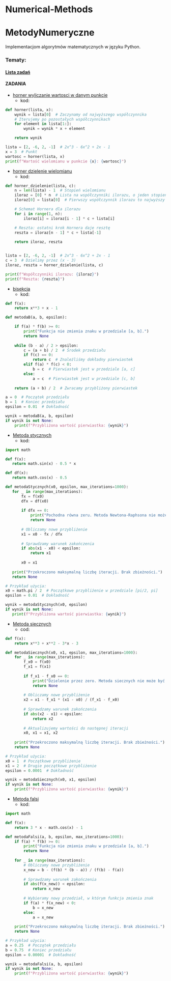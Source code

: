 # Numerical-Methods

# MetodyNumeryczne

Implementacjom algorytmów matematycznych w języku Python.

### Tematy:

#### [Lista zadań](https://github.com/kacperhalaj/Numerical-Methods/blob/main/ZADANIA.md)

#### ZADANIA
- [horner wyliczanie wartosci w danym punkcie](https://github.com/kacperhalaj/Numerical-Methods/blob/main/1-schematHornera.py)
    - kod:

```python
def horner(lista, x):
    wynik = lista[0]  # Zaczynamy od najwyższego współczynnika
    # Iterujemy po pozostałych współczynnikach
    for element in lista[1:]:
        wynik = wynik * x + element

    return wynik

lista = [2, -6, 2, -1]  # 2x^3 - 6x^2 + 2x - 1
x = 3  # Punkt
wartosc = horner(lista, x)
print(f"Wartość wielomianu w punkcie {x}: {wartosc}")
```
- [horner dzielenie wielomianu](https://github.com/kacperhalaj/Numerical-Methods/blob/main/2-dzielenieWielomianu.py)
  - kod:

```python
def horner_dzielenie(lista, c):
    n = len(lista) - 1  # Stopień wielomianu
    iloraz = [0] * n  # Lista na współczynniki ilorazu, o jeden stopień mniejsza niż wielomian
    iloraz[0] = lista[0]  # Pierwszy współczynnik ilorazu to najwyższy współczynnik wielomianu

    # Schemat Hornera dla ilorazu
    for i in range(1, n):
        iloraz[i] = iloraz[i - 1] * c + lista[i]

    # Reszta: ostatni krok Hornera daje resztę
    reszta = iloraz[n - 1] * c + lista[-1]
    
    return iloraz, reszta


lista = [2, -6, 2, -1]  # 2x^3 - 6x^2 + 2x - 1
c = 3  # Dzielimy przez (x - 3)
iloraz, reszta = horner_dzielenie(lista, c)

print(f"Współczynniki ilorazu: {iloraz}")
print(f"Reszta: {reszta}")
```

 - [bisekcja](https://github.com/kacperhalaj/Numerical-Methods/blob/main/3-metodaBisekcji.py)
    - kod:

```python
def f(x):
    return x**3 + x - 1

def metodaB(a, b, epsilon):

    if f(a) * f(b) >= 0:
        print("Funkcja nie zmienia znaku w przedziale [a, b].")
        return None
    
    while (b - a) / 2 > epsilon:
        c = (a + b) / 2  # Środek przedziału
        if f(c) == 0:
            return c  # Znaleźliśmy dokładny pierwiastek
        elif f(a) * f(c) < 0:
            b = c  # Pierwiastek jest w przedziale [a, c]
        else:
            a = c  # Pierwiastek jest w przedziale [c, b]
    
    return (a + b) / 2  # Zwracamy przybliżony pierwiastek

a = 0  # Początek przedziału
b = 1  # Koniec przedziału
epsilon = 0.01  # Dokładność

wynik = metodaB(a, b, epsilon)
if wynik is not None:
    print(f"Przybliżona wartość pierwiastka: {wynik}")

```

 - [Metoda stycznych](https://github.com/kacperhalaj/Numerical-Methods/blob/main/4-metodaStycznych.py)
    - kod:
 
 ```python
import math

def f(x):
    return math.sin(x) - 0.5 * x

def df(x):
    return math.cos(x) - 0.5

def metodaStycznych(x0, epsilon, max_iterations=1000):
    for _ in range(max_iterations):
        fx = f(x0)
        dfx = df(x0)
        
        if dfx == 0:
            print("Pochodna równa zeru. Metoda Newtona-Raphsona nie może być zastosowana.")
            return None
        
        # Obliczamy nowe przybliżenie
        x1 = x0 - fx / dfx
        
        # Sprawdzamy warunek zakończenia
        if abs(x1 - x0) < epsilon:
            return x1
        
        x0 = x1
    
    print("Przekroczono maksymalną liczbę iteracji. Brak zbieżności.")
    return None

# Przykład użycia:
x0 = math.pi / 2  # Początkowe przybliżenie w przedziale [pi/2, pi]
epsilon = 0.01  # Dokładność

wynik = metodaStycznych(x0, epsilon)
if wynik is not None:
    print(f"Przybliżona wartość pierwiastka: {wynik}")
```
- [Metoda siecznych](https://github.com/kacperhalaj/Numerical-Methods/blob/main/5-metodaSiecznych.py)
   - cod:

```python
def f(x):
    return x**3 + x**2 - 3*x - 3

def metodaSiecznych(x0, x1, epsilon, max_iterations=1000):
    for _ in range(max_iterations):
        f_x0 = f(x0)
        f_x1 = f(x1)
        
        if f_x1 - f_x0 == 0:
            print("Dzielenie przez zero. Metoda siecznych nie może być zastosowana.")
            return None
        
        # Obliczamy nowe przybliżenie
        x2 = x1 - f_x1 * (x1 - x0) / (f_x1 - f_x0)
        
        # Sprawdzamy warunek zakończenia
        if abs(x2 - x1) < epsilon:
            return x2
        
        # Aktualizujemy wartości do następnej iteracji
        x0, x1 = x1, x2
    
    print("Przekroczono maksymalną liczbę iteracji. Brak zbieżności.")
    return None

# Przykład użycia:
x0 = 1  # Początkowe przybliżenie
x1 = 2  # Drugie początkowe przybliżenie
epsilon = 0.0001  # Dokładność

wynik = metodaSiecznych(x0, x1, epsilon)
if wynik is not None:
    print(f"Przybliżona wartość pierwiastka: {wynik}")

```
- [Metoda falsi](https://github.com/kacperhalaj/Numerical-Methods/blob/main/6-metodaFalsi.py)
  - kod:

```python
import math

def f(x):
    return 3 * x - math.cos(x) - 1

def metodaFalsi(a, b, epsilon, max_iterations=1000):
    if f(a) * f(b) >= 0:
        print("Funkcja nie zmienia znaku w przedziale [a, b].")
        return None
    
    for _ in range(max_iterations):
        # Obliczamy nowe przybliżenie
        x_new = b - (f(b) * (b - a)) / (f(b) - f(a))
        
        # Sprawdzamy warunek zakończenia
        if abs(f(x_new)) < epsilon:
            return x_new
        
        # Wybieramy nowy przedział, w którym funkcja zmienia znak
        if f(a) * f(x_new) < 0:
            b = x_new
        else:
            a = x_new
    
    print("Przekroczono maksymalną liczbę iteracji. Brak zbieżności.")
    return None

# Przykład użycia:
a = 0.25  # Początek przedziału
b = 0.75  # Koniec przedziału
epsilon = 0.00001  # Dokładność

wynik = metodaFalsi(a, b, epsilon)
if wynik is not None:
    print(f"Przybliżona wartość pierwiastka: {wynik}")

```

